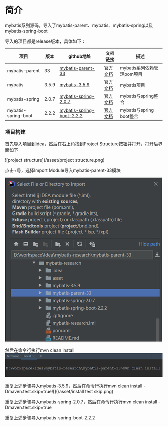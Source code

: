 # 简介

mybatis系列源码，导入了mybatis-parent、mybatis、mybatis-spring以及mybatis-spring-boot

导入的项目都是release版本，具体如下：

| 项目                | 版本  | github地址                                                   | 文档链接                                                     | 描述                       |
| ------------------- | ----- | ------------------------------------------------------------ | ------------------------------------------------------------ | -------------------------- |
| mybatis-parent      | 33    | [mybatis-parent-33](https://github.com/mybatis/parent/releases/tag/mybatis-parent-33) | [官方文档](http://mybatis.org/spring/zh/index.html)          | mybatis系列依赖管理pom项目 |
| mybatis             | 3.5.9 | [mybatis-3.5.9](https://github.com/mybatis/mybatis-3/releases/tag/mybatis-3.5.9) | [官方文档](https://mybatis.org/mybatis-3/zh/)                | mybatis项目                |
| mybatis-spring      | 2.0.7 | [mybatis-spring-2.0.7](https://github.com/mybatis/spring/releases/tag/mybatis-spring-2.0.7) | [官方文档](http://mybatis.org/spring/zh/index.html)          | mybatis与spring整合        |
| mybatis-spring-boot | 2.2.2 | [mybatis-spring-boot-2.2.2](https://github.com/mybatis/spring-boot-starter/releases/tag/mybatis-spring-boot-2.2.2) | [官方文档](http://mybatis.org/spring-boot-starter/mybatis-spring-boot-autoconfigure/) | mybatis与spring boot整合   |

### 项目构建

首先导入项目到idea，然后在右上角找到Project Structure按钮并打开，打开后界面如下

![project structure](/asset/project structure.png)



点击+号，选择Import Module导入mybatis-parent-33模块

![](/asset/parent33.png)

然后在命令行执行mvn clean install![install](/asset/install.png)

重复上述步骤导入mybatis-3.5.9，然后在命令行执行mvn clean install -Dmaven.test.skip=true![](/asset/install test skip.png)



重复上述步骤导入mybatis-spring-2.0.7，然后在命令行执行mvn clean install -Dmaven.test.skip=true

重复上述步骤导入mybatis-spring-boot-2.2.2
